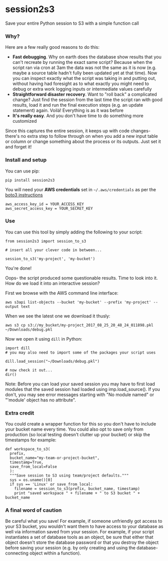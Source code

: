 # session2s3
Save your entire Python session to S3 with a simple function call

### Why?

Here are a few really good reasons to do this:
* **Fast debugging**. Why on earth does the database show results that you can't recreate by running the exact same script? Because when the script ran via cron at 3am the data was not the same as it is now (e.g. maybe a source table hadn't fully been updated yet at that time). Now you can inspect exactly what the script was taking in and putting out, without having had foresight as to what exactly you might need to debug or extra work logging inputs or intermediate values carefully
* **Straightforward disaster recovery**. Want to "roll back" a complicated change? Just find the session from the last time the script ran with good results, load it and run the final execution steps (e.g. an update statement) again. Voilá! Everything is as it was before
* **It's really easy**. And you don't have time to do something more customized

Since this captures the entire session, it keeps up with code changes- there's no extra step to follow through on when you add a new input table or column or change something about the process or its outputs. Just set it and forget it!

### Install and setup

You can use pip:
```
pip install session2s3
```

You will need your **AWS credentials** set in `~/.aws/credentials` as per the [boto3 instructions](https://boto3.readthedocs.io/en/latest/guide/quickstart.html#configuration)

```
aws_access_key_id = YOUR_ACCESS_KEY
aws_secret_access_key = YOUR_SECRET_KEY
```

### Use

You can use this tool by simply adding the following to your script:

```
from session2s3 import session_to_s3

# insert all your clever code in between...

session_to_s3('my-project', 'my-bucket')
```

You're done!

Oops- the script produced some questionable results. Time to look into it. How do we load it into an interactive session?

First we browse with the AWS command line interface:
```
aws s3api list-objects --bucket 'my-bucket' --prefix 'my-project' --output text
```

When we see the latest one we download it thusly:
```
aws s3 cp s3://my_bucket/my-project_2017_08_25_20_48_24_011898.pkl ~/Downloads/debug.pkl
```

Now we open it using `dill` in Python:
```
import dill
# you may also need to import some of the packages your script uses

dill.load_session("~/Downloads/debug.pkl")

# now check it out...
dir()
```

Note: Before you can load your saved session you may have to first load modules that the saved session had loaded using imp.load_source(). If you don't, you may see error messages starting with "No module named" or "'module' object has no attribute".

### Extra credit

You could create a wrapper function for this so you don't have to include your bucket name every time. You could also opt to save only from production (so local testing doesn't clutter up your bucket) or skip the timestamps for example:

```
def workspace_to_s3(
  prefix,
  bucket_name="my-team-or-project-bucket",
  timestamp=True,
  save_from_local=False
  ):
  """Save session to S3 using team/project defaults."""
  sys = os.uname()[0]
  if sys == 'Linux' or save_from_local:
    filename = session_to_s3(prefix, bucket_name, timestamp)
    print "saved workspace " + filename + " to S3 bucket " + bucket_name
```

### A final word of caution

Be careful what you save! For example, if someone unfriendly got access to your S3 bucket, you wouldn't want them to have access to your database as well via information saved from your session. For example, if your script instantiates a set of database tools as an object, be sure that either that object doesn't store the database password or that you destroy the object before saving your session (e.g. by only creating and using the database-connecting object within a function).
